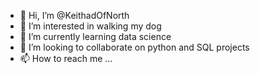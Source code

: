 - 👋 Hi, I’m @KeithadOfNorth
- 👀 I’m interested in walking my dog
- 🌱 I’m currently learning data science
- 💞️ I’m looking to collaborate on python and SQL projects
- 📫 How to reach me ...

<!---
KeithadOfNorth/KeithadOfNorth is a ✨ special ✨ repository because its `README.md` (this file) appears on your GitHub profile.
You can click the Preview link to take a look at your changes.
--->
